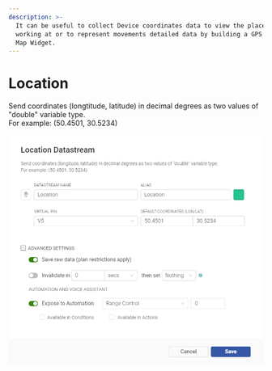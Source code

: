 ```yaml
---
description: >-
  It can be useful to collect Device coordinates data to view the places it was
  working at or to represent movements detailed data by building a GPS track in
  Map Widget.
---
```


# Location

Send coordinates \(longtitude, latitude\) in decimal degrees as two values of "double" variable type.   
For example: \(50.4501, 30.5234\)

![](../../../../.gitbook/assets/location.png)

